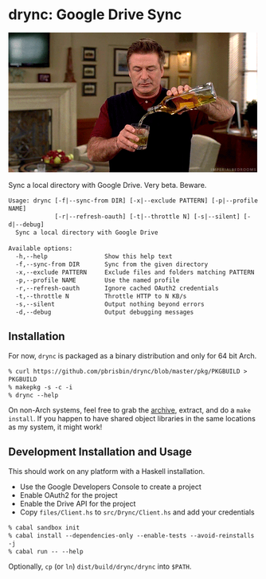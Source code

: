 # drync: Google Drive Sync

![drynk](images/boozetime.gif)

Sync a local directory with Google Drive. Very beta. Beware.

```
Usage: drync [-f|--sync-from DIR] [-x|--exclude PATTERN] [-p|--profile NAME]
             [-r|--refresh-oauth] [-t|--throttle N] [-s|--silent] [-d|--debug]
  Sync a local directory with Google Drive

Available options:
  -h,--help                Show this help text
  -f,--sync-from DIR       Sync from the given directory
  -x,--exclude PATTERN     Exclude files and folders matching PATTERN
  -p,--profile NAME        Use the named profile
  -r,--refresh-oauth       Ignore cached OAuth2 credentials
  -t,--throttle N          Throttle HTTP to N KB/s
  -s,--silent              Output nothing beyond errors
  -d,--debug               Output debugging messages
```

## Installation

For now, `drync` is packaged as a binary distribution and only for 64 bit Arch.

```
% curl https://github.com/pbrisbin/drync/blob/master/pkg/PKGBUILD > PKGBUILD
% makepkg -s -c -i
% drync --help
```

On non-Arch systems, feel free to grab the [archive][], extract, and do a `make
install`. If you happen to have shared object libraries in the same locations as
my system, it might work!

[archive]: http://source.pbrisbin.com

## Development Installation and Usage

This should work on any platform with a Haskell installation.

- Use the Google Developers Console to create a project
- Enable OAuth2 for the project
- Enable the Drive API for the project
- Copy `files/Client.hs` to `src/Drync/Client.hs` and add your credentials

```
% cabal sandbox init
% cabal install --dependencies-only --enable-tests --avoid-reinstalls -j
% cabal run -- --help
```

Optionally, `cp` (or `ln`) `dist/build/drync/drync` into `$PATH`.
